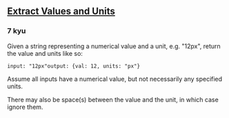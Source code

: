 <h2><a href=https://www.codewars.com/kata/55c0ee3b9951adceaa00005f/train/javascript target="_blank">Extract Values and Units</a></h2><h3>7 kyu</h3><p>Given a string representing a numerical value and a unit, e.g. "12px", return the value and units like so:</p><pre><code class="language-javascript"><span class="cm-variable">input</span>: <span class="cm-string">"12px"</span><span class="cm-variable">output</span>: {<span class="cm-variable">val</span>: <span class="cm-number">12</span>, <span class="cm-variable">units</span>: <span class="cm-string">"px"</span>}</code></pre><p>Assume all inputs have a numerical value, but not necessarily any specified units.</p><p>There may also be space(s) between the value and the unit, in which case ignore them.</p>